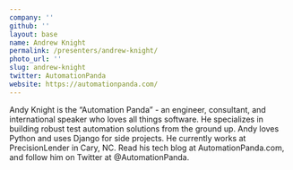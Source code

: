 ```yaml
---
company: ''
github: ''
layout: base
name: Andrew Knight
permalink: /presenters/andrew-knight/
photo_url: ''
slug: andrew-knight
twitter: AutomationPanda
website: https://automationpanda.com/
---
```


Andy Knight is the “Automation Panda” - an engineer, consultant, and international speaker who loves all things software. He specializes in building robust test automation solutions from the ground up. Andy loves Python and uses Django for side projects. He currently works at PrecisionLender in Cary, NC. Read his tech blog at AutomationPanda.com, and follow him on Twitter at @AutomationPanda.